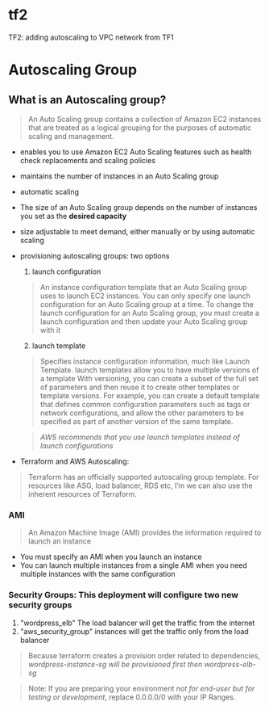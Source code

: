 # tf2
TF2:  adding autoscaling to VPC network from TF1

# Autoscaling Group
## What is an Autoscaling group?
> An Auto Scaling group contains a collection of Amazon EC2 instances that are treated as a logical grouping for the purposes of automatic scaling and management.

- enables you to use Amazon EC2 Auto Scaling features such as health check replacements and scaling policies
- maintains the number of instances in an Auto Scaling group 
- automatic scaling
- The size of an Auto Scaling group depends on the number of instances you set as the **desired capacity**
- size adjustable to meet demand, either manually or by using automatic scaling
- provisioning autoscaling groups: two options
    1. launch configuration
    >  An instance configuration template that an Auto Scaling group uses to launch EC2 instances. You can only specify one launch configuration for an Auto Scaling group at a time. To change the launch configuration for an Auto Scaling group, you must create a launch configuration and then update your Auto Scaling group with it

    2. launch template
    > Specifies instance configuration information, much like Launch Template. launch templates allow you to have multiple versions of a template With versioning, you can create a subset of the full set of parameters and then reuse it to create other templates or template versions.  For example, you can create a default template that defines common configuration parameters such as tags or network configurations, and allow the other parameters to be specified as part of another version of the same template.

    > *AWS recommends that you use launch templates instead of launch configurations*

- Terraform and AWS Autoscaling:
> Terraform has an officially supported autoscaling group template. For resources like ASG, load balancer, RDS etc, I’m we can also use the inherent resources of Terraform.

### AMI 
> An Amazon Machine Image (AMI) provides the information required to launch an instance
- You must specify an AMI when you launch an instance
- You can launch multiple instances from a single AMI when you need multiple instances with the same configuration

### Security Groups:  This deployment will configure two new security groups
1. "wordpress_elb"  The load balancer will get the traffic from the internet 
2. "aws_security_group" instances will get the traffic only from the load balancer

> Because terraform creates a provision order related to dependencies, *wordpress-instance-sg will be provisioned first then wordpress-elb-sg*

> Note: If you are preparing your environment *not for end-user but for testing or development*, replace 0.0.0.0/0 with your IP Ranges.